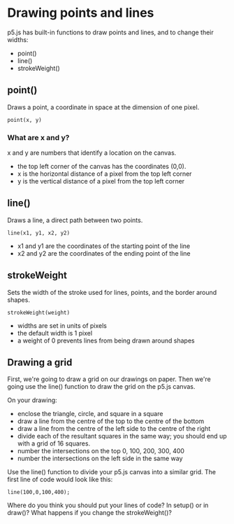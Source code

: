 # Drawing points and lines

p5.js has built-in functions to draw points and lines, and to change their widths:

- point()
- line()
- strokeWeight()

## point()

Draws a point, a coordinate in space at the dimension of one pixel.

    point(x, y)

### What are x and y?

x and y are numbers that identify a location on the canvas.

- the top left corner of the canvas has the coordinates (0,0).
- x is the horizontal distance of a pixel from the top left corner  
- y is the vertical distance of a pixel from the top left corner

## line()

Draws a line, a direct path between two points.

    line(x1, y1, x2, y2)

- x1 and y1 are the coordinates of the starting point of the line
- x2 and y2 are the coordinates of the ending point of the line

## strokeWeight

Sets the width of the stroke used for lines, points, and the border around shapes.

    strokeWeight(weight)

- widths are set in units of pixels
- the default width is 1 pixel
- a weight of 0 prevents lines from being drawn around shapes

## Drawing a grid

First, we're going to draw a grid on our drawings on paper. Then we're going use the line() function to draw the grid on the p5.js canvas.

On your drawing:

- enclose the triangle, circle, and square in a square
- draw a line from the centre of the top to the centre of the bottom
- draw a line from the centre of the left side to the centre of the right
- divide each of the resultant squares in the same way; you should end up with a grid of 16 squares.
- number the intersections on the top 0, 100, 200, 300, 400
- number the intersections on the left side in the same way

Use the line() function to divide your p5.js canvas into a similar grid. The first line of code would look like this:

    line(100,0,100,400);

Where do you think you should put your lines of code? In setup() or in draw()? What happens if you change the strokeWeight()?
